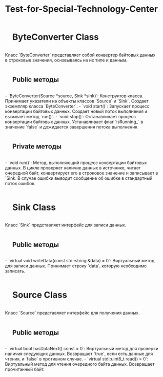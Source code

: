 # Test-for-Special-Technology-Center

<div id="user-content-toc">
  <ul>
    <summary><h1 style="display: inline-block;">ByteConverter Class</h1></summary>
  </ul>
</div>
Класс `ByteConverter` представляет собой конвертер байтовых данных в строковые значения, основываясь на их типе и данным.

<div id="user-content-toc">
  <ul>
    <summary><h2 style="display: inline-block;">Public методы</h2></summary>
  </ul>
</div>
- `ByteConverter(Source *source, Sink *sink)`: Конструктор класса. Принимает указатели на объекты классов `Source` и `Sink`. Создает экземпляр класса `ByteConverter`.
- `void start()`: Запускает процесс конвертации байтовых данных. Создает новый поток выполнения и вызывает метод `run()`.
- `void stop()`: Останавливает процесс конвертации байтовых данных. Устанавливает флаг `isRunning_` в значение `false` и дожидается завершения потока выполнения.

<div id="user-content-toc">
  <ul>
    <summary><h2 style="display: inline-block;">Private методы</h2></summary>
  </ul>
</div>
- `void run()`: Метод, выполняющий процесс конвертации байтовых данных. В цикле проверяет наличие данных в источнике, читает очередной байт, конвертирует его в строковое значение и записывает в `Sink. В случае ошибки выводит сообщение об ошибке в стандартный поток ошибок.

<div id="user-content-toc">
  <ul>
    <summary><h1 style="display: inline-block;">Sink Class</h1></summary>
  </ul>
</div>
Класс `Sink` представляет интерфейс для записи данных.

<div id="user-content-toc">
  <ul>
    <summary><h2 style="display: inline-block;">Public методы</h2></summary>
  </ul>
</div>
- `virtual void writeData(const std::string &data) = 0`: Виртуальный метод для записи данных. Принимает строку `data`, которую необходимо записать.

<div id="user-content-toc">
  <ul>
    <summary><h1 style="display: inline-block;">Source Class</h1></summary>
  </ul>
</div>
Класс `Source` представляет интерфейс для получения данных.

<div id="user-content-toc">
  <ul>
    <summary><h2 style="display: inline-block;">Public методы</h2></summary>
  </ul>
</div>
- `virtual bool hasDataNext() const = 0`: Виртуальный метод для проверки наличия следующих данных. Возвращает `true`, если есть данные для чтения, и `false` в противном случае.
- `virtual std::uint8_t read() = 0`: Виртуальный метод для чтения очередного байта данных. Возвращает прочитанный байт.
